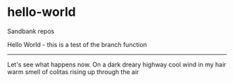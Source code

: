 # hello-world
Sandbank repos

Hello World - 
  this is a test of the branch function
  * * * * * * * * *

Let's see what happens now.
    On a dark dreary highway
    cool wind in my hair
    warm smell of colitas
    rising up through the air
